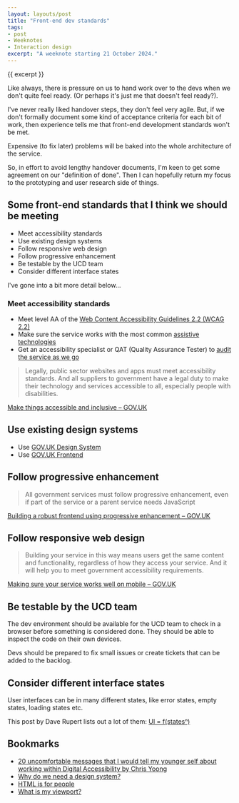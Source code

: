 ```yaml
---
layout: layouts/post
title: "Front-end dev standards"
tags:
- post
- Weeknotes
- Interaction design
excerpt: "A weeknote starting 21 October 2024."
--- 
```


{{ excerpt }}

Like always, there is pressure on us to hand work over to the devs when we don't quite feel ready. (Or perhaps it's just me that doesn't feel ready?).

I've never really liked handover steps, they don't feel very agile. But, if we don't formally document some kind of acceptance criteria for each bit of work, then experience tells me that front-end development standards won't be met. 

Expensive (to fix later) problems will be baked into the whole architecture of the service.

So, in effort to avoid lengthy handover documents, I'm keen to get some agreement on our "definition of done". Then I can hopefully return my focus to the prototyping and user research side of things.

## Some front-end standards that I think we should be meeting

- Meet accessibility standards
- Use existing design systems
- Follow responsive web design
- Follow progressive enhancement
- Be testable by the UCD team
- Consider different interface states

I've gone into a bit more detail below…

### Meet accessibility standards

- Meet level AA of the [Web Content Accessibility Guidelines 2.2 (WCAG 2.2)](https://www.gov.uk/service-manual/helping-people-to-use-your-service/understanding-wcag)
- Make sure the service works with the most common [assistive technologies](https://www.gov.uk/service-manual/technology/testing-with-assistive-technologies)
- Get an accessibility specialist or QAT (Quality Assurance Tester) to [audit the service as we go](https://www.gov.uk/service-manual/helping-people-to-use-your-service/getting-an-accessibility-audit)

> Legally, public sector websites and apps must meet accessibility standards. And all suppliers to government have a legal duty to make their technology and services accessible to all, especially people with disabilities.

[Make things accessible and inclusive – GOV.UK](https://www.gov.uk/guidance/make-things-accessible)

## Use existing design systems

- Use [GOV.UK Design System](https://design-system.service.gov.uk/)
- Use [GOV.UK Frontend](https://github.com/alphagov/govuk-frontend/)

## Follow progressive enhancement

> All government services must follow progressive enhancement, even if part of the service or a parent service needs JavaScript

[Building a robust frontend using progressive enhancement – GOV.UK](https://www.gov.uk/service-manual/technology/using-progressive-enhancement)

## Follow responsive web design

> Building your service in this way means users get the same content and functionality, regardless of how they access your service. And it will help you to meet government accessibility requirements.

[Making sure your service works well on mobile – GOV.UK](https://www.gov.uk/service-manual/technology/working-with-mobile-technology)

## Be testable by the UCD team

The dev environment should be available for the UCD team to check in a browser before something is considered done. They should be able to inspect the code on their own devices.

Devs should be prepared to fix small issues or create tickets that can be added to the backlog.

## Consider different interface states

User interfaces can be in many different states, like error states, empty states, loading states etc.

This post by Dave Rupert lists out a lot of them: [UI = f(statesⁿ)](https://daverupert.com/2024/02/ui-states/)

## Bookmarks

- [20 uncomfortable messages that I would tell my younger self  about working within Digital Accessibility by Chris Yoong](https://chrisyoong.com/blog/20-uncomfortable-messages-to-tell-younger-self-about-accessibility)
- [Why do we need a design system?](https://medium.com/share-reuse/why-do-we-need-a-design-system-dd15ca8b2361)
- [HTML is for people](https://htmlforpeople.com/)
- [What is my viewport?](https://whatismyviewport.com/)